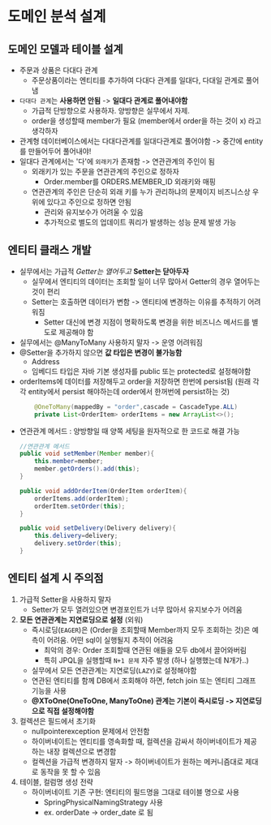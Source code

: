 # 도메인 분석 설계 

## 도메인 모델과 테이블 설계 
* 주문과 상품은 다대다 관계 
    * 주문상품이라는 엔티티를 추가하여 다대다 관계를 일대다, 다대일 관계로 풀어냄 
* `다대다 관계`는 **사용하면 안됨** -> **일대다 관계로 풀어내야함** 
    * 가급적 단방향으로 사용하자. 양방향은 실무에서 자제. 
    * order을 생성할때 member가 필요 (member에서 order을 하는 것이 x) 라고 생각하자 
* 관계형 데이터베이스에서는 다대다관계를 일대다관계로 풀어야함 -> 중간에 entity를 만들어두어 풀어내야! 
* 일대다 관계에서는 '다'에 `외래키`가 존재함 -> 연관관계의 주인이 됨 
    * 외래키가 있는 주문을 연관관계의 주인으로 정하자 
        * Order.member를 ORDERS.MEMBER_ID 외래키와 매핑 
    * 연관관계의 주인은 단순히 외래 키를 누가 관리하냐의 문제이지 비즈니스상 우위에 있다고 주인으로 정하면 안됨 
        * 관리와 유지보수가 어려울 수 있음 
        * 추가적으로 별도의 업데이트 쿼리가 발생하는 성능 문제 발생 가능 

## 엔티티 클래스 개발 
* 실무에서는 가급적 *Getter는 열어두고* **Setter는 닫아두자**
    * 실무에서 엔티티의 데이터는 조회할 일이 너무 많아서 Getter의 경우 열어두는 것이 편리
    * Setter는 호출하면 데이터가 변함 -> 엔티티에 변경하는 이유를 추적하기 어려워짐   
        * Setter 대신에 변경 지점이 명확하도록 변경을 위한 비즈니스 메서드를 별도로 제공해야 함 
* 실무에서는 @ManyToMany 사용하지 말자 -> 운영 어려워짐 
* @Setter을 추가하지 않으면 **값 타입은 변경이 불가능함**
    * Address 
    * 임베디드 타입은 자바 기본 생성자를 public 또는 protected로 설정해야함 
* orderItems에 데이터를 저장해두고 order을 저장하면 한번에 persist됨 (원래 각각 entity에서 persist 해야하는데 order에서 한꺼번에 persist하는 것)
    ```java
        @OneToMany(mappedBy = "order",cascade = CascadeType.ALL)
        private List<OrderItem> orderItems = new ArrayList<>();
    ```
* 연관관계 메서드 : 양방향일 때 양쪽 세팅을 원자적으로 한 코드로 해결 가능 
    ```java
    //연관관계 메서드
    public void setMember(Member member){
        this.member=member;
        member.getOrders().add(this);
    }

    public void addOrderItem(OrderItem orderItem){
        orderItems.add(orderItem);
        orderItem.setOrder(this);
    }

    public void setDelivery(Delivery delivery){
        this.delivery=delivery;
        delivery.setOrder(this); 
    }
    ```

## 엔티티 설계 시 주의점 
1. 가급적 Setter을 사용하지 말자 
    * Setter가 모두 열려있으면 변경포인트가 너무 많아서 유지보수가 어려움 
2. **모든 연관관계는 지연로딩으로 설정** (외워)
    * 즉시로딩(`EAGER`)은 (Order을 조회할때 Member까지 모두 조회하는 것)은 예측이 어려움. 어떤 sql이 실행될지 추적이 어려움 
        * 최악의 경우: Order 조회할때 연관된 애들을 모두 db에서 끌어와버림
        * 특히 JPQL을 실행할때 `N+1 문제` 자주 발생 (하나 실행했는데 N개가..)
    * 실무에서 모든 연관관계는 지연로딩(`LAZY`)로 설정해야함 
    * 연관된 엔티티를 함께 DB에서 조회해야 하면, fetch join 또는 엔티티 그래프 기능을 사용
    * **@XToOne(OneToOne, ManyToOne) 관계는 기본이 즉시로딩 -> 지연로딩으로 직접 설정해야함** 
3. 컬렉션은 필드에서 초기화 
    * nullpointerexception 문제에서 안전함
    * 하이버네이트는 엔티티를 영속화할 때, 컬렉션을 감싸서 하이버네이트가 제공하는 내장 컬렉션으로 변경함 
    * 컬렉션을 가급적 변경하지 말자 -> 하이버네이트가 원하는 메커니즘대로 제대로 동작을 못 할 수 있음 
4. 테이블, 컬럼명 생성 전략
    * 하이버네이트 기존 구현: 엔티티의 필드명을 그대로 테이블 명으로 사용 
        * SpringPhysicalNamingStrategy 사용 
        * ex. orderDate -> order_date 로 됨 
